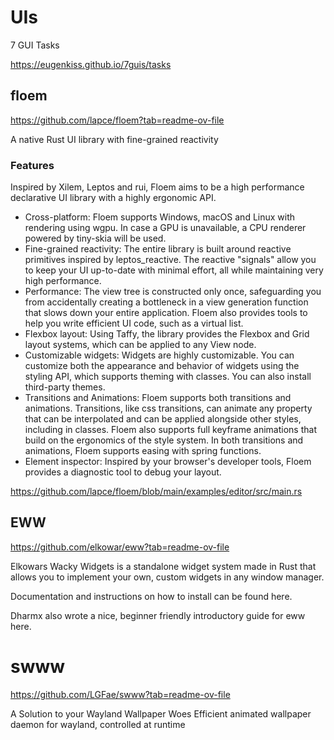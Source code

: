 # UIs

7 GUI Tasks

https://eugenkiss.github.io/7guis/tasks



## floem

https://github.com/lapce/floem?tab=readme-ov-file

A native Rust UI library with fine-grained reactivity


### Features

Inspired by Xilem, Leptos and rui, Floem aims to be a high performance declarative UI library with a highly ergonomic API.

- Cross-platform: Floem supports Windows, macOS and Linux with rendering using wgpu. In case a GPU is unavailable, a CPU renderer powered by tiny-skia will be used.
- Fine-grained reactivity: The entire library is built around reactive primitives inspired by leptos_reactive. The reactive "signals" allow you to keep your UI up-to-date with minimal effort, all while maintaining very high performance.
- Performance: The view tree is constructed only once, safeguarding you from accidentally creating a bottleneck in a view generation function that slows down your entire application. Floem also provides tools to help you write efficient UI code, such as a virtual list.
- Flexbox layout: Using Taffy, the library provides the Flexbox and Grid layout systems, which can be applied to any View node.
- Customizable widgets: Widgets are highly customizable. You can customize both the appearance and behavior of widgets using the styling API, which supports theming with classes. You can also install third-party themes.
- Transitions and Animations: Floem supports both transitions and animations. Transitions, like css transitions, can animate any property that can be interpolated and can be applied alongside other styles, including in classes. Floem also supports full keyframe animations that build on the ergonomics of the style system. In both transitions and animations, Floem supports easing with spring functions.
- Element inspector: Inspired by your browser's developer tools, Floem provides a diagnostic tool to debug your layout.


https://github.com/lapce/floem/blob/main/examples/editor/src/main.rs




## EWW


https://github.com/elkowar/eww?tab=readme-ov-file


Elkowars Wacky Widgets is a standalone widget system made in Rust that allows you to implement your own, custom widgets in any window manager.

Documentation and instructions on how to install can be found here.

Dharmx also wrote a nice, beginner friendly introductory guide for eww here.





# swww

https://github.com/LGFae/swww?tab=readme-ov-file

A Solution to your Wayland Wallpaper Woes
Efficient animated wallpaper daemon for wayland, controlled at runtime






